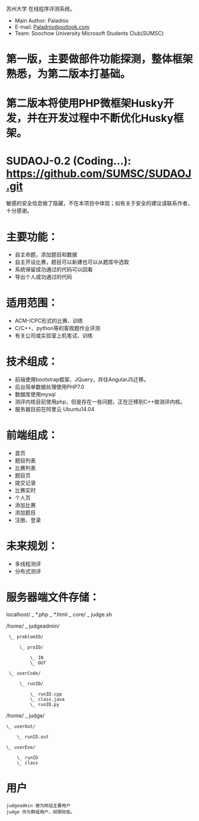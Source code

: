 苏州大学 在线程序评测系统。

- Main Author: Paladnix
- E-mail: Paladnix@outlook.com
- Team: Soochow University Microsoft Students Club(SUMSC)

# 第一版，主要做部件功能探测，整体框架熟悉，为第二版本打基础。
# 第二版本将使用PHP微框架Husky开发，并在开发过程中不断优化Husky框架。
# SUDAOJ-0.2 (Coding...): https://github.com/SUMSC/SUDAOJ.git




敏感的安全信息做了隐藏，不在本项目中体现；如有关于安全的建议请联系作者，十分感谢。


# 主要功能：
- 自主命题，添加题目和数据
- 自主开设比赛，题目可以新建也可以从题库中选取
- 系统保留成功通过的代码可以回看
- 导出个人成功通过的代码

# 适用范围：
- ACM-ICPC形式的比赛、训练
- C/C++、python等的客观题作业评测
- 有关公司或实验室上机笔试、训练


# 技术组成：
- 前端使用bootstrap框架、JQuery，并往AngularJS迁移。
- 后台简单数据处理使用PHP7.0
- 数据库使用mysql
- 测评内核目前使用php，但是存在一些问题，正在迁移到C++做测评内核。
- 服务器目前在阿里云 Ubuntu14.04

# 前端组成：
- 首页
- 题目列表
- 比赛列表
- 题目页
- 提交记录
- 比赛实时
- 个人页
- 添加比赛
- 添加题目
- 注册、登录


# 未来规划：
- 多线程测评
- 分布式测评


# 服务器端文件存储：

localhost/
 \_ *.php
 \_ *.html
 \_ core/
     \_ judge.sh


/home/
 \_ judgeadmin/

     \_ problemIO/

         \_ proID/

             \_ IN
             \_ OUT

     \_ userCode/

         \_ runID/

             \_ runID.cpp
             \_ class.java
             \_ runID.py


/home/
\_ judge/

    \_ userOut/
       
        \_ runID.out
    
    \_ userExe/

        \_ runID
        \_ class


# 用户
    judgeadmin 做为网站主要用户
    judge 作为群组用户，权限较低。
